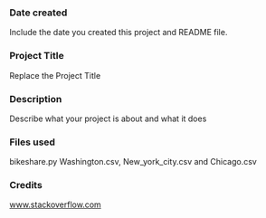 

### Date created
Include the date you created this project and README file.

### Project Title
Replace the Project Title

### Description
Describe what your project is about and what it does

### Files used
bikeshare.py
Washington.csv, New_york_city.csv and Chicago.csv

### Credits
www.stackoverflow.com
